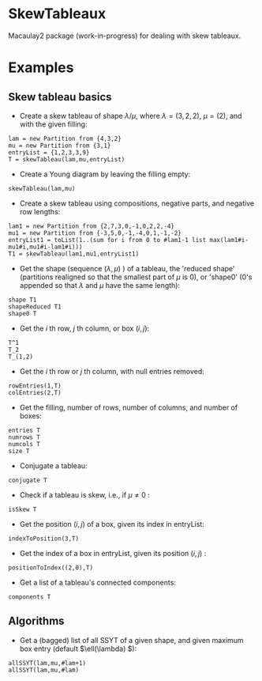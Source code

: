 # SkewTableaux
Macaulay2 package (work-in-progress) for dealing with skew tableaux.

# Examples

## Skew tableau basics

- Create a skew tableau of shape $\lambda/\mu$, where $\lambda=(3,2,2)$, $\mu=(2)$, and with the given filling:
```
lam = new Partition from {4,3,2}
mu = new Partition from {3,1}
entryList = {1,2,3,3,9}
T = skewTableau(lam,mu,entryList)
```
- Create a Young diagram by leaving the filling empty:
```
skewTableau(lam,mu)
```

- Create a skew tableau using compositions, negative parts, and negative row lengths:
```
lam1 = new Partition from {2,7,3,0,-1,0,2,2,-4}
mu1 = new Partition from {-3,5,0,-1,-4,0,1,-1,-2}
entryList1 = toList(1..(sum for i from 0 to #lam1-1 list max(lam1#i-mu1#i,mu1#i-lam1#i)))
T1 = skewTableau(lam1,mu1,entryList1)
```

- Get the shape (sequence $(\lambda,\mu)$ ) of a tableau, the 'reduced shape' (partitions realigned so that the smallest part of $\mu$ is $0$), or 'shape0' ($0$'s appended so that $\lambda$ and $\mu$ have the same length):
```
shape T1
shapeReduced T1
shape0 T
```

- Get the $i$ th row, $j$ th column, or box $(i,j)$:
```
T^1
T_2
T_(1,2)
```

- Get the $i$ th row or $j$ th column, with null entries removed:
```
rowEntries(1,T)
colEntries(2,T)
```

- Get the filling, number of rows, number of columns, and number of boxes:
```
entries T
numrows T
numcols T
size T
```

- Conjugate a tableau:
```
conjugate T
```

- Check if a tableau is skew, i.e., if $\mu\neq 0$ :
```
isSkew T
```

- Get the position $(i,j)$ of a box, given its index in entryList:
```
indexToPosition(3,T)
```

- Get the index of a box in entryList, given its position $(i,j)$ :
```
positionToIndex((2,0),T)
```

- Get a list of a tableau's connected components:
```
components T
```

## Algorithms

- Get a (bagged) list of all SSYT of a given shape, and given maximum box entry (default $\ell(\lambda) $):
```
allSSYT(lam,mu,#lam+1)
allSSYT(lam,mu,#lam)
```
